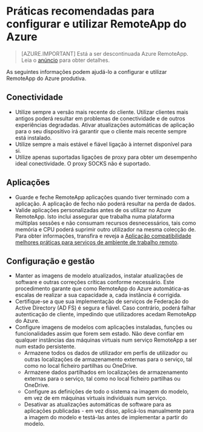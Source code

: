 <properties
    pageTitle="Azure RemoteApp melhores práticas | Microsoft Azure"
    description="Práticas recomendadas para configurar e utilizar RemoteApp do Azure."
    services="remoteapp"
    documentationCenter=""
    authors="lizap"
    manager="mbaldwin" />

<tags
    ms.service="remoteapp"
    ms.workload="compute"
    ms.tgt_pltfrm="na"
    ms.devlang="na"
    ms.topic="article"
    ms.date="08/15/2016"
    ms.author="elizapo" />

# <a name="best-practices-for-configuring-and-using-azure-remoteapp"></a>Práticas recomendadas para configurar e utilizar RemoteApp do Azure

> [AZURE.IMPORTANT]
> Está a ser descontinuada Azure RemoteApp. Leia o [anúncio](https://go.microsoft.com/fwlink/?linkid=821148) para obter detalhes.

As seguintes informações podem ajudá-lo a configurar e utilizar RemoteApp do Azure produtiva.

## <a name="connectivity"></a>Conectividade


- Utilize sempre a versão mais recente do cliente. Utilizar clientes mais antigos poderá resultar em problemas de conectividade e de outros experiências degradadas. Ativar atualizações automáticas de aplicação para o seu dispositivo irá garantir que o cliente mais recente sempre está instalado.
- Utilize sempre a mais estável e fiável ligação à internet disponível para si.  
- Utilize apenas suportadas ligações de proxy para obter um desempenho ideal conectividade.  O proxy SOCKS não é suportado.

## <a name="applications"></a>Aplicações


- Guarde e feche RemoteApp aplicações quando tiver terminado com a aplicação. A aplicação de fecho não poderá resultar na perda de dados.
- Valide aplicações personalizadas antes de os utilizar no Azure RemoteApp. Isto inclui assegurar que trabalha numa plataforma múltiplas sessões e não consumam recursos desnecessários, tais como memória e CPU poderá suprimir outro utilizador na mesma colecção de. Para obter informações, transfira e reveja a [Aplicação compatibilidade melhores práticas para serviços de ambiente de trabalho remoto](http://www.dabcc.com/resources/Application%20Compatibility%20Best%20Practices%20for%20Remote%20Desktop%20Services.pdf).

## <a name="configuration-and-management"></a>Configuração e gestão


- Manter as imagens de modelo atualizados, instalar atualizações de software e outras correções críticas conforme necessário. Este procedimento garante que como RemoteApp do Azure automática-as escalas de realizar a sua capacidade a, cada instância é corrigida.  
- Certifique-se a que sua implementação de serviços de Federação do Active Directory (AD FS) é segura e fiável. Caso contrário, poderá falhar autenticação de cliente, impedindo que utilizadores acedam RemoteApp do Azure.
- Configure imagens de modelos com aplicações instaladas, funções ou funcionalidades assim que forem sem estado. Não deve confiar em qualquer instâncias das máquinas virtuais num serviço RemoteApp a ser num estado persistente.
    - Armazene todos os dados de utilizador em perfis de utilizador ou outras localizações de armazenamento externas para o serviço, tal como no local ficheiro partilhas ou OneDrive.
    - Armazene dados partilhados em localizações de armazenamento externas para o serviço, tal como no local ficheiro partilhas ou OneDrive.
    - Configure as definições de todo o sistema na imagem do modelo, em vez de em máquinas virtuais individuais num serviço.
    - Desativar as atualizações automáticas de software para as aplicações publicadas - em vez disso, aplicá-los manualmente para a imagem do modelo e testá-las antes de implementar a partir do modelo.
